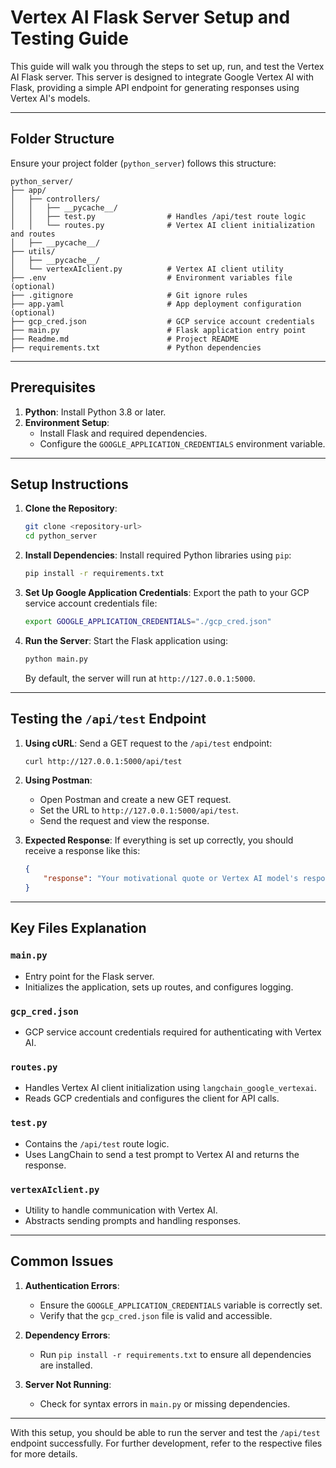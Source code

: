# **Vertex AI Flask Server Setup and Testing Guide**

This guide will walk you through the steps to set up, run, and test the Vertex AI Flask server. This server is designed to integrate Google Vertex AI with Flask, providing a simple API endpoint for generating responses using Vertex AI's models.

---

## **Folder Structure**

Ensure your project folder (`python_server`) follows this structure:

```
python_server/
├── app/
│   ├── controllers/
│   │   ├── __pycache__/
│   │   ├── test.py                # Handles /api/test route logic
│   │   └── routes.py              # Vertex AI client initialization and routes
│   ├── __pycache__/
├── utils/
│   ├── __pycache__/
│   └── vertexAIclient.py          # Vertex AI client utility
├── .env                           # Environment variables file (optional)
├── .gitignore                     # Git ignore rules
├── app.yaml                       # App deployment configuration (optional)
├── gcp_cred.json                  # GCP service account credentials
├── main.py                        # Flask application entry point
├── Readme.md                      # Project README
├── requirements.txt               # Python dependencies
```

---

## **Prerequisites**

1. **Python**: Install Python 3.8 or later.
2. **Environment Setup**:
   - Install Flask and required dependencies.
   - Configure the `GOOGLE_APPLICATION_CREDENTIALS` environment variable.

---

## **Setup Instructions**

1. **Clone the Repository**:
   ```bash
   git clone <repository-url>
   cd python_server
   ```

2. **Install Dependencies**:
   Install required Python libraries using `pip`:
   ```bash
   pip install -r requirements.txt
   ```

3. **Set Up Google Application Credentials**:
   Export the path to your GCP service account credentials file:
   ```bash
   export GOOGLE_APPLICATION_CREDENTIALS="./gcp_cred.json"
   ```

4. **Run the Server**:
   Start the Flask application using:
   ```bash
   python main.py
   ```

   By default, the server will run at `http://127.0.0.1:5000`.

---

## **Testing the `/api/test` Endpoint**

1. **Using cURL**:
   Send a GET request to the `/api/test` endpoint:
   ```bash
   curl http://127.0.0.1:5000/api/test
   ```

2. **Using Postman**:
   - Open Postman and create a new GET request.
   - Set the URL to `http://127.0.0.1:5000/api/test`.
   - Send the request and view the response.

3. **Expected Response**:
   If everything is set up correctly, you should receive a response like this:
   ```json
   {
       "response": "Your motivational quote or Vertex AI model's response."
   }
   ```

---

## **Key Files Explanation**

### **`main.py`**
- Entry point for the Flask server.
- Initializes the application, sets up routes, and configures logging.

### **`gcp_cred.json`**
- GCP service account credentials required for authenticating with Vertex AI.

### **`routes.py`**
- Handles Vertex AI client initialization using `langchain_google_vertexai`.
- Reads GCP credentials and configures the client for API calls.

### **`test.py`**
- Contains the `/api/test` route logic.
- Uses LangChain to send a test prompt to Vertex AI and returns the response.

### **`vertexAIclient.py`**
- Utility to handle communication with Vertex AI.
- Abstracts sending prompts and handling responses.

---

## **Common Issues**

1. **Authentication Errors**:
   - Ensure the `GOOGLE_APPLICATION_CREDENTIALS` variable is correctly set.
   - Verify that the `gcp_cred.json` file is valid and accessible.

2. **Dependency Errors**:
   - Run `pip install -r requirements.txt` to ensure all dependencies are installed.

3. **Server Not Running**:
   - Check for syntax errors in `main.py` or missing dependencies.

---

With this setup, you should be able to run the server and test the `/api/test` endpoint successfully. For further development, refer to the respective files for more details.